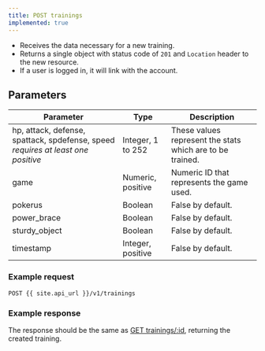 ```yaml
---
title: POST trainings
implemented: true
---
```


- Receives the data necessary for a new training.
- Returns a single object with status code of `201` and `Location` header to the new resource.
- If a user is logged in, it will link with the account.

## Parameters

Parameter   | Type            | Description
---- | ---- | ---- 
hp, attack, defense, spattack, spdefense, speed _requires at least one positive_ |  Integer, 1 to 252 | These values represent the stats which are to be trained.
game      |  Numeric, positive    | Numeric ID that represents the game used. 
pokerus     |  Boolean          | False by default.
power_brace   |  Boolean          | False by default.
sturdy_object   |  Boolean          | False by default.
timestamp     |  Integer, positive    | False by default.

### Example request 

```
POST {{ site.api_url }}/v1/trainings
```

### Example response

The response should be the same as [GET trainings/:id](/trainings/get-trainings-id/), returning the created training.